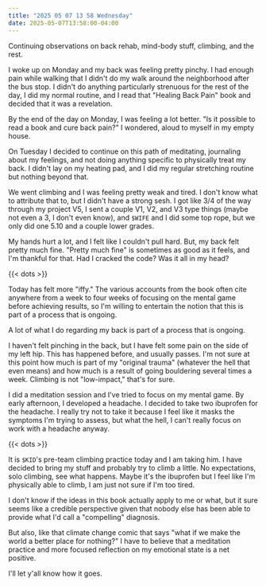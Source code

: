 ```yaml
---
title: "2025 05 07 13 58 Wednesday"
date: 2025-05-07T13:58:00-04:00
---
```


Continuing observations on back rehab, mind-body stuff, climbing, and the rest.<!--more-->

I woke up on Monday and my back was feeling pretty pinchy. I had enough pain
while walking that I didn't do my walk around the neighborhood after the bus
stop. I didn't do anything particularly strenuous for the rest of the day, I did
my normal routine, and I read that "Healing Back Pain" book and decided that it
was a revelation.

By the end of the day on Monday, I was feeling a lot better. "Is it possible to
read a book and cure back pain?" I wondered, aloud to myself in my empty house.

On Tuesday I decided to continue on this path of meditating, journaling about my
feelings, and not doing anything specific to physically treat my back. I didn't
lay on my heating pad, and I did my regular stretching routine but nothing
beyond that.

We went climbing and I was feeling pretty weak and tired. I don't know what to
attribute that to, but I didn't have a strong sesh. I got like 3/4 of the way
through my project V5, I sent a couple V1, V2, and V3 type things (maybe not
even a 3, I don't even know), and `$WIFE` and I did some top rope, but we only
did one 5.10 and a couple lower grades.

My hands hurt a lot, and I felt like I couldn't pull hard. But, my back felt
pretty much fine. "Pretty much fine" is sometimes as good as it feels, and I'm
thankful for that. Had I cracked the code? Was it all in my head?

{{< dots >}}

Today has felt more "iffy." The various accounts from the book often cite
anywhere from a week to four weeks of focusing on the mental game before
achieving results, so I'm willing to entertain the notion that this is part of a
process that is ongoing.

A lot of what I do regarding my back is part of a process that is ongoing.

I haven't felt pinching in the back, but I have felt some pain on the side of my
left hip. This has happened before, and usually passes. I'm not sure at this
point how much is part of my "original trauma" (whatever the hell that even
means) and how much is a result of going bouldering several times a week.
Climbing is not "low-impact," that's for sure.

I did a meditation session and I've tried to focus on my mental game. By early
afternoon, I developed a headache. I decided to take two ibuprofen for the
headache. I really try not to take it because I feel like it masks the symptoms
I'm trying to assess, but what the hell, I can't really focus on work with a
headache anyway.

{{< dots >}}

It is `$KID`'s pre-team climbing practice today and I am taking him. I have
decided to bring my stuff and probably try to climb a little. No expectations,
solo climbing, see what happens. Maybe it's the ibuprofen but I feel like I'm
physically able to climb, I am just not sure if I'm too tired.

I don't know if the ideas in this book actually apply to me or what, but it sure
seems like a credible perspective given that nobody else has been able to
provide what I'd call a "compelling" diagnosis.

But also, like that climate change comic that says "what if we make the world a
better place for nothing?" I have to believe that a meditation practice and more
focused reflection on my emotional state is a net positive.

I'll let y'all know how it goes.

